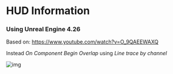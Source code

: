 # HUD Information

### Using Unreal Engine 4.26

Based on: https://www.youtube.com/watch?v=O_9QAEEWAXQ

Instead *On Component Begin Overlap* using *Line trace by channel*

![img](https://firebasestorage.googleapis.com/v0/b/personal-24c21.appspot.com/o/Projects%2Fcards_UE4_HUDInformation.jpg?alt=media&token=304d6745-473f-4623-a0b5-a11442570a86)
